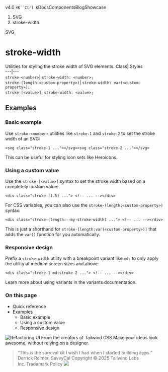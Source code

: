 v4.0
`⌘K``Ctrl K`DocsComponentsBlogShowcase
  1. SVG
  2. stroke-width


SVG
# stroke-width
Utilities for styling the stroke width of SVG elements.
Class| Styles  
---|---  
`stroke-<number>`| `stroke-width: <number>;`  
`stroke-(length:<custom-property>)`| `stroke-width: var(<custom-property>);`  
`stroke-[<value>]`| `stroke-width: <value>;`  
## Examples
### Basic example
Use `stroke-<number>` utilities like `stroke-1` and `stroke-2` to set the stroke width of an SVG:
```
<svg class="stroke-1 ..."></svg><svg class="stroke-2 ..."></svg>
```

This can be useful for styling icon sets like Heroicons.
### Using a custom value
Use the `stroke-[<value>]` syntax to set the stroke width based on a completely custom value:
```
<div class="stroke-[1.5] ..."> <!-- ... --></div>
```

For CSS variables, you can also use the `stroke-(length:<custom-property>)` syntax:
```
<div class="stroke-(length:--my-stroke-width) ..."> <!-- ... --></div>
```

This is just a shorthand for `stroke-[length:var(<custom-property>)]` that adds the `var()` function for you automatically.
### Responsive design
Prefix a `stroke-width` utility with a breakpoint variant like `md:` to only apply the utility at medium screen sizes and above:
```
<div class="stroke-1 md:stroke-2 ..."> <!-- ... --></div>
```

Learn more about using variants in the variants documentation.
### On this page
  * Quick reference
  * Examples
    * Basic example
    * Using a custom value
    * Responsive design


![Refactoring UI](https://tailwindcss.com/_next/image?url=%2F_next%2Fstatic%2Fmedia%2Fbook-promo.27d91093.png&w=256&q=75)
From the creators of Tailwind CSS
Make your ideas look awesome, without relying on a designer.
> “This is the survival kit I wish I had when I started building apps.”
> Derrick Reimer, SavvyCal
Copyright © 2025 Tailwind Labs Inc.·Trademark Policy
![](https://cdn.usefathom.com/?h=https%3A%2F%2Ftailwindcss.com&p=%2Fdocs%2Fstroke-width&r=&sid=PMFMDJGK&qs=%7B%7D&cid=31816001)
